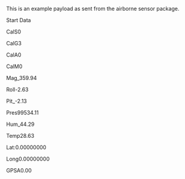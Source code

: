 This is an example payload as sent from the airborne sensor package.


Start Data

CalS0

CalG3

CalA0

CalM0

Mag_359.94

Roll-2.63

Pit_-2.13

Pres99534.11

Hum_44.29

Temp28.63

Lat:0.00000000

Long0.00000000

GPSA0.00
